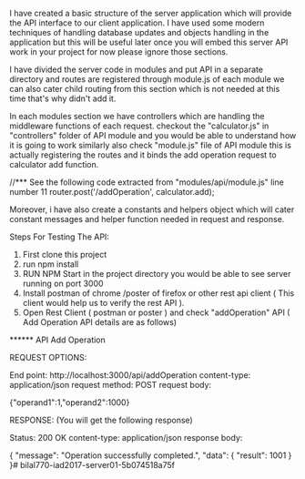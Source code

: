 I have created a basic structure of the server application which will provide the API interface to our client application. I have used some modern techniques of handling database updates and objects handling in the application but this will be useful later once you will embed this server API work in your project for now please ignore those sections. 

I have divided the server code in modules and put API in a separate directory and routes are registered through module.js of each module we can also cater child routing from this section which is not needed at this time that's why didn't add it. 

In each modules section we have controllers which are handling the middleware functions of each request. checkout the "calculator.js" in "controllers" folder of API module and you would be able to understand how it is going to work similarly also check "module.js" file of API module this is actually registering the routes and it binds the add operation request to calculator add function. 

//*** See the following code extracted from "modules/api/module.js" line number 11
router.post('/addOperation', calculator.add);

Moreover, i have also create a constants and helpers object which will cater constant messages and helper function needed in request and response.


Steps For Testing The API:

1) First clone this project
2) run npm install
3) RUN NPM Start in the project directory you would be able to see server running on port 3000
4) Install postman of chrome /poster of firefox or other rest api client ( This client would help us to verify the rest API ).
5) Open Rest Client ( postman or poster ) and check "addOperation" API ( Add Operation API details are as follows)



******  API Add Operation

REQUEST OPTIONS:

End point: http://localhost:3000/api/addOperation
content-type: application/json
request method: POST
request body: 

{"operand1":1,"operand2":1000}

RESPONSE: (You will get the following response) 

Status: 200 OK
content-type: application/json
response body:

 {
  "message": "Operation successfully completed.",
  "data": {
    "result": 1001
  }
}# bilal770-iad2017-server01-5b074518a75f
